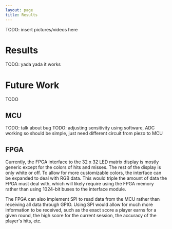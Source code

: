 ```yaml
---
layout: page
title: Results
---
```


TODO: insert pictures/videos here

# Results
TODO: yada yada it works

# Future Work
TODO

## MCU
TODO: talk about bug
TODO: adjusting sensitivity using software, ADC working so should be simple, just need different circuit from piezo to MCU

## FPGA
Currently, the FPGA interface to the 32 x 32 LED matrix display is mostly generic except for the colors of hits and misses. The rest of the display is only white or off. To allow for more customizable colors, the interface can be expanded to deal with RGB data. This would triple the amount of data the FPGA must deal with, which will likely require using the FPGA memory rather than using 1024-bit buses to the interface module.

The FPGA can also implement SPI to read data from the MCU rather than receiving all data through GPIO. Using SPI would allow for much more information to be received, such as the exact score a player earns for a given round, the high score for the current session, the accuracy of the player's hits, etc. 
